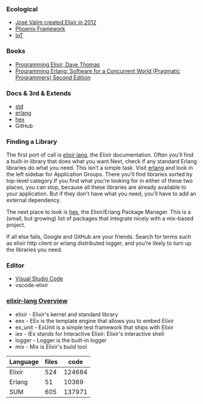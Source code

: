 
### Ecological

- [José Valim created Elixir in 2012](https://github.com/elixir-lang/elixir)
- [Phoenix Framework](https://www.phoenixframework.org/)
- [IoT](https://www.nerves-project.org/)


### Books

- [Programming Elixir, Dave Thomas](https://www.amazon.com/Programming-Elixir-1-6-Functional-Concurrent/dp/1680502999/ref=sr_1_4?dchild=1&keywords=elixir&qid=1631671759&s=books&sr=1-4)
- [Programming Erlang: Software for a Concurrent World (Pragmatic Programmers) Second Edition](https://www.amazon.com/Programming-Erlang-Concurrent-Pragmatic-Programmers/dp/193778553X)

### Docs & 3rd & Extends

- [std](https://elixir-lang.org/docs.html)
- [erlang](https://www.erlang.org/docs)
- [hex](https://hex.pm/)
- GitHub

### Finding a Library

The first port of call is [elixir lang](http://elixir-lang.org/docs/), the Elixir documentation. Often you’ll find a built-in library that does what you want.Next, check if any standard Erlang libraries do what you need. This isn’t a simple task. Visit [erlang](http://erlang.org/doc/) and look in the left sidebar for Application Groups. There you’ll find libraries sorted by top-level category.If you find what you’re looking for in either of these two places, you can stop, because all these libraries are already available to your application. But if they don’t have what you need, you’ll have to add an external dependency.

The next place to look is [hex](http://hex.pm), the Elixir/Erlang Package Manager. This is a (small, but growing) list of packages that integrate nicely with a mix-based project.

If all else fails, Google and GitHub are your friends. Search for terms such as elixir http client or erlang distributed logger, and you’re likely to turn up the libraries you need.


### Editor

- [Visual Studio Code](https://code.visualstudio.com/)
- vscode-elixir


### [elixir-lang Overview]((https://github.com/elixir-lang/elixir))

- elixir - Elixir's kernel and standard library
- eex - EEx is the template engine that allows you to embed Elixir
- ex_unit - ExUnit is a simple test framework that ships with Elixir
- iex - IEx stands for Interactive Elixir: Elixir's interactive shell
- logger - Logger is the built-in logger
- mix - Mix is Elixir's build tool

| Language | files | code |
|----------|-------|------|
| Elixir | 524 | 124684 |
| Erlang | 51 | 10369 |
| SUM | 605 | 137971 |




